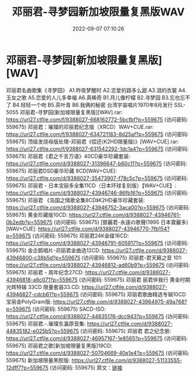 ﻿---
title: 邓丽君-寻梦园新加坡限量复黑版WAV
date: 2022-09-07 07:10:26
categories: WAV车载音乐、镜像
tags: 华语中文
---
# 邓丽君-寻梦园[新加坡限量复黑版][WAV]

邓丽君名曲歌集《寻梦园》
A1.昨夜梦醒时
A2.恋爱的路多么甜
A3.泪的衣裳
A4.玉女之歌
A5.恋爱的人儿多幸福
A6.真稀奇
B1.月儿像柠檬
B2.寻梦园
B3.忘也忘不了
B4.轻轻一个吻
B5.茶叶青
B6.我俩的秘密
台湾宇宙唱片1970年8月发行
SSL-5055
邓丽君-寻梦园[新加坡限量复黑版][WAV].rar: https://url27.ctfile.com/f/9388027-668162772-5bcfbf?p=559675
(访问密码: 559675)
邓丽君：璀璨的邓丽君纪念版（XRCD）WAV+CUE.rar: https://url27.ctfile.com/f/9388027-634721183-8d25af?p=559675
(访问密码: 559675)
顶级发烧母版处理-邓丽君《偿还(K2HD限量版)》[WAV+CUE].rar: https://url27.ctfile.com/f/9388027-631542292-1dc1a4?p=559675
(访问密码: 559675)
邓丽君《君之千言万语》40CD豪华珍藏套装: https://url27.ctfile.com/d/9388027-31396647-b60c11?p=559675
(访问密码: 559675)
邓丽君DSD豪华珍藏 8CD[WAV+CUE]: https://url27.ctfile.com/d/9388027-35473907-f78c5c?p=559675
(访问密码: 559675)
邓丽君 - 日本宝丽多全集11CD（日本环球复刻版）【WAV+CUE】: https://url27.ctfile.com/d/9388027-43946746-86fb16?p=559675
(访问密码: 559675)
邓丽君 《岛国之情歌全集8CD》K2HD豪华珍藏套装: https://url27.ctfile.com/d/9388027-43946752-3aca00?p=559675
(访问密码: 559675)
黄金珍藏版10CD: https://url27.ctfile.com/d/9388027-43946761-0b2edb?p=559675
(访问密码: 559675)
[鄧麗君-永遠の歌聲(1995 日本寶麗多)[WAV+CUE]: https://url27.ctfile.com/d/9388027-43946770-7fb154?p=559675
(访问密码: 559675)
邓丽君24K金碟16CD: https://url27.ctfile.com/d/9388027-43946791-605917?p=559675
(访问密码: 559675)
金企鹅唱片-邓丽君金曲选12CD: https://url27.ctfile.com/d/9388027-43946800-c38b5d?p=559675
(访问密码: 559675)
邓丽君-君天籁之音 101: https://url27.ctfile.com/d/9388027-43946812-ad60b9?p=559675
(访问密码: 559675)
邓丽君 - 周年纪念27CD: https://url27.ctfile.com/d/9388027-43946818-a6c071?p=559675
(访问密码: 559675)
邓丽君 丽君伴我行 黄金时期光辉特辑 33CD 限量套装33.CD: https://url27.ctfile.com/d/9388027-43946827-cdcb61?p=559675
(访问密码: 559675)
邓丽君歌曲精选专辑10CD宝丽金PolyGram版: https://url27.ctfile.com/d/9388027-43964975-49a768?p=559675
(访问密码: 559675)
SACD-ISO: https://url27.ctfile.com/d/9388027-44835176-dcc943?p=559675
(访问密码: 559675)
邓丽君.-.璀璨东瀛原音集: https://url27.ctfile.com/d/9388027-44835182-e025b5?p=559675
(访问密码: 559675)
邓丽君 君之纪念册: https://url27.ctfile.com/d/9388027-46957167-1e8565?p=559675
(访问密码: 559675)
邓丽君之歌[新加坡限量复黑版]19CD: https://url27.ctfile.com/d/9388027-50704669-40e1e4?p=559675
(访问密码: 559675)
新加坡限量黑胶版: https://url27.ctfile.com/d/9388027-51133555-12dff7?p=559675
(访问密码: 559675)
原文：[链接](https://blog.sina.com.cn/s/blog_1647c7e7601030za1.html)